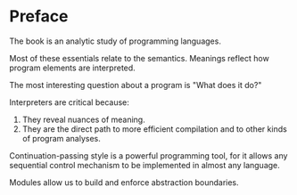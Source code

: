 # Preface

The book is an analytic study of programming languages.

Most of these essentials relate to the semantics. Meanings reflect how program
elements are interpreted.

The most interesting question about a program is "What does it do?"

Interpreters are critical because:

1. They reveal nuances of meaning.
2. They are the direct path to more efficient compilation and to other kinds of
   program analyses.

Continuation-passing style is a powerful programming tool, for it allows any
sequential control mechanism to be implemented in almost any language.

Modules allow us to build and enforce abstraction boundaries.
